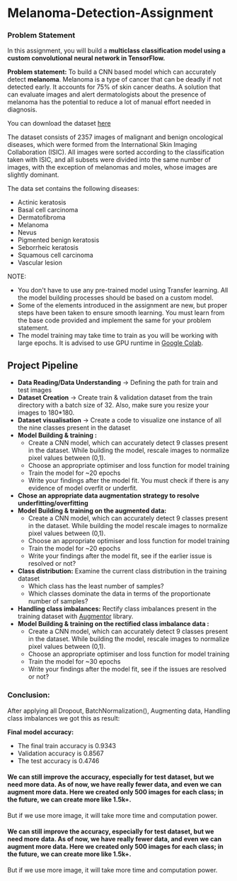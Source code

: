 # Melanoma-Detection-Assignment
### Problem Statement
In this assignment, you will build a **multiclass classification model using a custom convolutional neural network in TensorFlow.** 

 

**Problem statement:** To build a CNN based model which can accurately detect **melanoma**. Melanoma is a type of cancer that can be deadly if not detected early. It accounts for 75% of skin cancer deaths. A solution that can evaluate images and alert dermatologists about the presence of melanoma has the potential to reduce a lot of manual effort needed in diagnosis.


You can download the dataset [here](https://drive.google.com/file/d/1xLfSQUGDl8ezNNbUkpuHOYvSpTyxVhCs/view?usp=sharing)


The dataset consists of 2357 images of malignant and benign oncological diseases, which were formed from the International Skin Imaging Collaboration (ISIC). All images were sorted according to the classification taken with ISIC, and all subsets were divided into the same number of images, with the exception of melanomas and moles, whose images are slightly dominant.


The data set contains the following diseases:

- Actinic keratosis
- Basal cell carcinoma
- Dermatofibroma
- Melanoma
- Nevus
- Pigmented benign keratosis
- Seborrheic keratosis
- Squamous cell carcinoma
- Vascular lesion

NOTE:

* You don't have to use any pre-trained model using Transfer learning. All the model building processes should be based on a custom model.
* Some of the elements introduced in the assignment are new, but proper steps have been taken to ensure smooth learning. You must learn from the base code provided and implement the same for your problem statement.
* The model training may take time to train as you will be working with large epochs. It is advised to use GPU runtime in [Google Colab](https://colab.research.google.com/).
 

## Project Pipeline
- **Data Reading/Data Understanding** → Defining the path for train and test images 
- **Dataset Creation** → Create train & validation dataset from the train directory with a batch size of 32. Also, make sure you resize your images to 180*180.
- **Dataset visualisation** → Create a code to visualize one instance of all the nine classes present in the dataset 
- **Model Building & training :**
    - Create a CNN model, which can accurately detect 9 classes present in the dataset. While building the model, rescale images to normalize pixel values between (0,1).
    - Choose an appropriate optimiser and loss function for model training
    - Train the model for ~20 epochs
    - Write your findings after the model fit. You must check if there is any evidence of model overfit or underfit.
- **Chose an appropriate data augmentation strategy to resolve underfitting/overfitting**
- **Model Building & training on the augmented data:**
    - Create a CNN model, which can accurately detect 9 classes present in the dataset. While building the model rescale images to normalize pixel values between (0,1).
    - Choose an appropriate optimiser and loss function for model training
    - Train the model for ~20 epochs
    - Write your findings after the model fit, see if the earlier issue is resolved or not?
- **Class distribution:** Examine the current class distribution in the training dataset 
    - Which class has the least number of samples?
    - Which classes dominate the data in terms of the proportionate number of samples?
- **Handling class imbalances:** Rectify class imbalances present in the training dataset with [Augmentor](https://augmentor.readthedocs.io/en/master/) library.
- **Model Building & training on the rectified class imbalance data :**
    - Create a CNN model, which can accurately detect 9 classes present in the dataset. While building the model, rescale images to normalize pixel values between (0,1).
    - Choose an appropriate optimiser and loss function for model training
    - Train the model for ~30 epochs
    - Write your findings after the model fit, see if the issues are resolved or not?


### Conclusion:

After applying all Dropout, BatchNormalization(), Augmenting data, Handling class imbalances we got this as result:

**Final model accuracy:**

- The final train accuracy is 0.9343
- Validation accuracy is 0.8567
- The test accuracy is 0.4746

#### **We can still improve the accuracy, especially for test dataset, but we need more data. As of now, we have really fewer data, and even we can augment more data. Here we created only 500 images for each class; in the future, we can create more like 1.5k+.**

But if we use more image, it will take more time and computation power.

#### **We can still improve the accuracy, especially for test dataset, but we need more data. As of now, we have really fewer data, and even we can augment more data. Here we created only 500 images for each class; in the future, we can create more like 1.5k+.**

But if we use more image, it will take more time and computation power.
